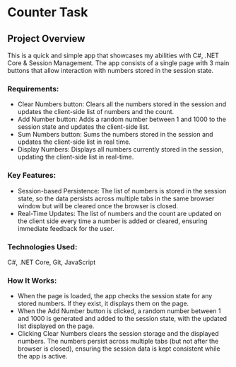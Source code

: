 # Counter Task

## Project Overview
This is a quick and simple app that showcases my abilities with C#, .NET Core & Session Management. The app consists of a single page with 3 main buttons that allow interaction with numbers stored in the session state.

### Requirements:
- Clear Numbers button: Clears all the numbers stored in the session and updates the client-side list of numbers and the count.
- Add Number button: Adds a random number between 1 and 1000 to the session state and updates the client-side list.
- Sum Numbers button: Sums the numbers stored in the session and updates the client-side list in real time.
- Display Numbers: Displays all numbers currently stored in the session, updating the client-side list in real-time.

### Key Features:
- Session-based Persistence: The list of numbers is stored in the session state, so the data persists across multiple tabs in the same browser window but will be cleared once the browser is closed.
- Real-Time Updates: The list of numbers and the count are updated on the client side every time a number is added or cleared, ensuring immediate feedback for the user.

### Technologies Used:
C#, .NET Core, Git, JavaScript

### How It Works:
- When the page is loaded, the app checks the session state for any stored numbers. If they exist, it displays them on the page.
- When the Add Number button is clicked, a random number between 1 and 1000 is generated and added to the session state, with the updated list displayed on the page.
- Clicking Clear Numbers clears the session storage and the displayed numbers.
The numbers persist across multiple tabs (but not after the browser is closed), ensuring the session data is kept consistent while the app is active.
